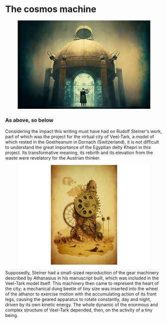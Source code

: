 # The cosmos machine

<figure><img src="../../.gitbook/assets/NES__NFT__Crap_Gang_indoor_shot_of_a_neo-vintage_futuristic_ali_bc102689-b586-4f1d-b55a-04a5b3361ca3.png" alt=""><figcaption></figcaption></figure>

### **As above, so below**

Considering the impact this writing must have had on Rudolf Steiner's work, part of which was the project for the virtual city of Veel-Tark, a model of which rested in the Goetheanum in Dornach (Switzerland), it is not difficult to understand the great importance of the Egyptian deity Khepri in this project. Its transformative meaning, its rebirth and its elevation from the waste were revelatory for the Austrian thinker.

<figure><img src="../../.gitbook/assets/ChristianRM__NFT-Crap_vintage_sheet_of_mechanic_cogwheels_contr_4ae257e3-6465-4d8c-903a-d4f118ea610b (1).png" alt=""><figcaption></figcaption></figure>

Supposedly, Steiner had a small-sized reproduction of the gear machinery described by Athanasius in his manuscript built, which was included in the Veel-Tark model itself. This machinery then came to represent the heart of the city; a mechanical dung beetle of tiny size was inserted into the wheel of the athanor to exercise motion with the accumulating action of its front legs, causing the geared apparatus to rotate constantly, day and night, driven by its own kinetic energy. The whole dynamic of the enormous and complex structure of Veel-Tark depended, then, on the activity of a tiny being.
